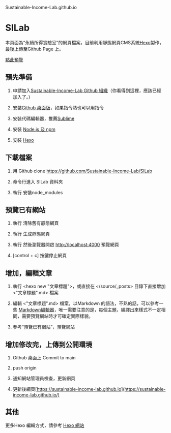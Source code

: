 Sustainable-Income-Lab.github.io


# SILab
 

 本頁面為“永續所得實驗室”的網頁檔案，目前利用靜態網頁CMS系統[Hexo](https://hexo.io/docs/writing.html)製作，最後上傳至Github Page 上。

 [點此預覽](https://sustainable-income-lab.github.io)

## 預先準備

1. 申請加入[Sustainable-Income-Lab Github 組織](https://github.com/Sustainable-Income-Lab)（你看得到這裡，應該已經加入了。)

2. 安裝[Github 桌面版](https://desktop.github.com/)，如果指令熟也可以用指令

3. 安裝代碼編輯器，推薦[Sublime](https://www.sublimetext.com/)

4. 安裝 [Node.js 及 npm](https://nodejs.org/)

5. 安裝 [Hexo](https://hexo.io/zh-tw/docs/)


## 下載檔案

1. 用 Github clone https://github.com/Sustainable-Income-Lab/SILab

2. 命令行進入 SILab 資料夾

3. 執行 <npm install> 安裝node_modules


## 預覽已有網站

1. 執行 <hexo clean> 清除舊有靜態網頁

2. 執行 <hexo g> 生成靜態網頁

3. 執行 <hexo s> 然後瀏覽器開啟 [http://localhost:4000](http://localhost:4000) 預覽網頁

4. [control + c] 按鍵停止網頁 


## 增加，編輯文章

1. 執行 <hexo new "文章標題">，或直接在 </source/_posts> 目錄下直接增加 <"文章標題".md> 檔案

2. 編輯 <"文章標題".md> 檔案，以Markdown 的語法，不熟的話，可以參考一些 [Markdown編輯器](https://www.mdeditor.tw/)，唯一需要注意的是，每個主題，編譯出來樣式不一定相同，需要預覽網站時才可確定實際樣貌。

3. 參考“預覽已有網站”，預覽網站


## 增加修改完，上傳到公開環境

1. Github 桌面上 Commit to main

2. push origin

3. 通知網站管理員檢查，更新網頁

4. 更新後網頁[https://sustainable-income-lab.github.io](https://sustainable-income-lab.github.io/)

## 其他

更多Hexo 編輯方式，請參考 [Hexo 網站](https://hexo.io/docs/writing.html)